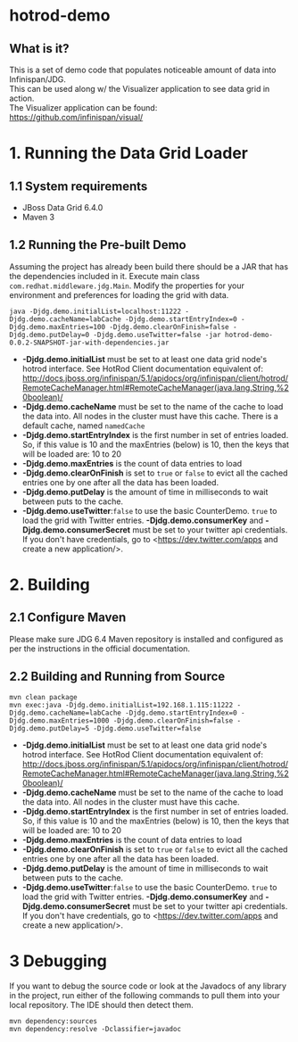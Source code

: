 <!---
JBoss, Home of Professional Open Source
Copyright 2011 Red Hat Inc. and/or its affiliates and other
contributors as indicated by the @author tags. All rights reserved.
See the copyright.txt in the distribution for a full listing of
individual contributors.

This is free software; you can redistribute it and/or modify it
under the terms of the GNU Lesser General Public License as
published by the Free Software Foundation; either version 2.1 of
the License, or (at your option) any later version.

This software is distributed in the hope that it will be useful,
but WITHOUT ANY WARRANTY; without even the implied warranty of
MERCHANTABILITY or FITNESS FOR A PARTICULAR PURPOSE. See the GNU
Lesser General Public License for more details.

You should have received a copy of the GNU Lesser General Public
License along with this software; if not, write to the Free
Software Foundation, Inc., 51 Franklin St, Fifth Floor, Boston, MA
02110-1301 USA, or see the FSF site: http://www.fsf.org.
--->

hotrod-demo
========================

What is it?
-----------

This is a set of demo code that populates noticeable amount of data into Infinispan/JDG.  
This can be used along w/ the Visualizer application to see data grid in action.  
The Visualizer application can be found: <https://github.com/infinispan/visual/>

# 1. Running the Data Grid Loader

## 1.1 System requirements
 * JBoss Data Grid 6.4.0 
 * Maven 3 

## 1.2 Running the Pre-built Demo
Assuming the project has already been build there should be a JAR that has the dependencies included in it.  Execute main class `com.redhat.middleware.jdg.Main`.  Modify the properties for your environment and preferences for loading the grid with data.

	java -Djdg.demo.initialList=localhost:11222 -Djdg.demo.cacheName=labCache -Djdg.demo.startEntryIndex=0 -Djdg.demo.maxEntries=100 -Djdg.demo.clearOnFinish=false -Djdg.demo.putDelay=0 -Djdg.demo.useTwitter=false -jar hotrod-demo-0.0.2-SNAPSHOT-jar-with-dependencies.jar

* **-Djdg.demo.initialList** must be set to at least one data grid node's hotrod interface. See HotRod Client documentation equivalent of: <http://docs.jboss.org/infinispan/5.1/apidocs/org/infinispan/client/hotrod/RemoteCacheManager.html#RemoteCacheManager(java.lang.String,%20boolean)/>
* **-Djdg.demo.cacheName** must be set to the name of the cache to load the data into. All nodes in the cluster must have this cache.  There is a default cache, named `namedCache`
* **-Djdg.demo.startEntryIndex** is the first number in set of entries loaded. So, if this value is 10 and the maxEntries (below) is 10, then the keys that will be loaded are: 10 to 20
* **-Djdg.demo.maxEntries** is the count of data entries to load
* **-Djdg.demo.clearOnFinish** is set to `true` or `false` to evict all the cached entries one by one after all the data has been loaded.
* **-Djdg.demo.putDelay** is the amount of time in milliseconds to wait between puts to the cache.
* **-Djdg.demo.useTwitter**:`false` to use the basic CounterDemo. `true` to load the grid with Twitter entries. **-Djdg.demo.consumerKey** and **-Djdg.demo.consumerSecret** must be set to your twitter api credentials. If you don't have credentials, go to <https://dev.twitter.com/apps and create a new application/>.

# 2. Building

## 2.1 Configure Maven

Please make sure JDG 6.4 Maven repository is installed and configured as per the instructions in the official documentation. 

## 2.2 Building and Running from Source 

	mvn clean package
	mvn exec:java -Djdg.demo.initialList=192.168.1.115:11222 -Djdg.demo.cacheName=labCache -Djdg.demo.startEntryIndex=0 -Djdg.demo.maxEntries=1000 -Djdg.demo.clearOnFinish=false -Djdg.demo.putDelay=5 -Djdg.demo.useTwitter=false

* **-Djdg.demo.initialList** must be set to at least one data grid node's hotrod interface. See HotRod Client documentation equivalent of: <http://docs.jboss.org/infinispan/5.1/apidocs/org/infinispan/client/hotrod/RemoteCacheManager.html#RemoteCacheManager(java.lang.String,%20boolean)/>
* **-Djdg.demo.cacheName** must be set to the name of the cache to load the data into. All nodes in the cluster must have this cache.
* **-Djdg.demo.startEntryIndex** is the first number in set of entries loaded. So, if this value is 10 and the maxEntries (below) is 10, then the keys that will be loaded are: 10 to 20
* **-Djdg.demo.maxEntries** is the count of data entries to load
* **-Djdg.demo.clearOnFinish** is set to `true` or `false` to evict all the cached entries one by one after all the data has been loaded.
* **-Djdg.demo.putDelay** is the amount of time in milliseconds to wait between puts to the cache.
* **-Djdg.demo.useTwitter**:`false` to use the basic CounterDemo. `true` to load the grid with Twitter entries. **-Djdg.demo.consumerKey** and **-Djdg.demo.consumerSecret** must be set to your twitter api credentials. If you don't have credentials, go to <https://dev.twitter.com/apps and create a new application/>.

# 3 Debugging

If you want to debug the source code or look at the Javadocs of any library in the project, run either of the following commands to pull them into your local repository. The IDE should then detect them.

	mvn dependency:sources
	mvn dependency:resolve -Dclassifier=javadoc

